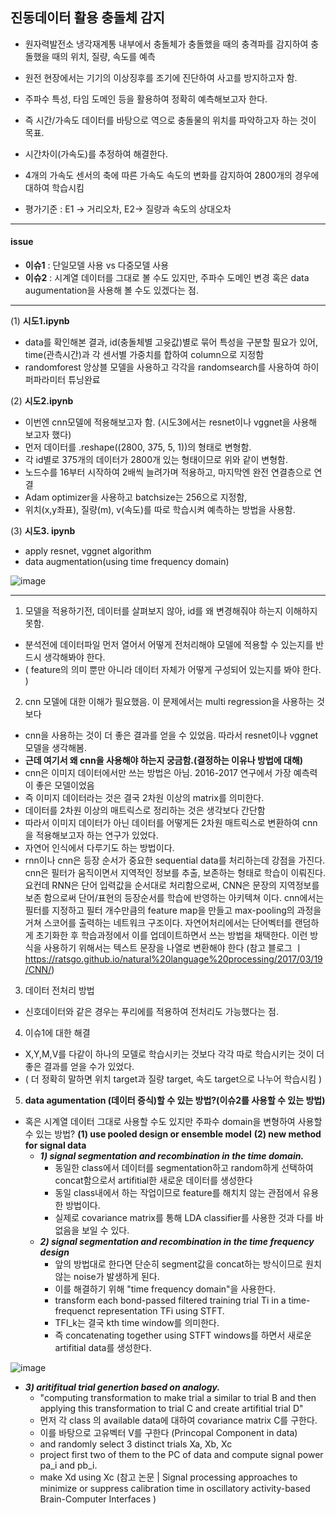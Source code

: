 ## 진동데이터 활용 충돌체 감지 

- 원자력발전소 냉각재계통 내부에서 충돌체가 충돌했을 때의 충격파를 감지하여 충돌했을 때의 위치, 질량, 속도를 예측
- 원전 현장에서는 기기의 이상징후를 조기에 진단하여 사고를 방지하고자 함. 
- 주파수 특성, 타임 도메인 등을 활용하여 정확히 예측해보고자 한다. 
- 즉 시간/가속도 데이터를 바탕으로 역으로 충돌물의 위치를 파악하고자 하는 것이 목표. 

- 시간차이(가속도)를 추정하여 해결한다. 
- 4개의 가속도 센서의 축에 따른 가속도 속도의 변화를 감지하여 2800개의 경우에 대하여 학습시킴
- 평가기준 : E1 -> 거리오차, E2-> 질량과 속도의 상대오차
-----------------------------------------------------------------
#### issue 
- **이슈1** : 단일모델 사용 vs 다중모델 사용
- **이슈2** : 시계열 데이터를 그대로 볼 수도 있지만, 주파수 도메인 변경 혹은 data augumentation을 사용해 볼 수도 있겠다는 점. 
------------------------------------------------------------------

(1) **시도1.ipynb**
- data를 확인해본 결과, id(충돌체별 고윳값)별로 묶어 특성을 구분할 필요가 있어, time(관측시간)과 각 센서별 가중치를 합하여 column으로 지정함
- randomforest 앙상블 모델을 사용하고 각각을 randomsearch를 사용하여 하이퍼파라미터 튜닝완료 

(2) **시도2.ipynb**
- 이번엔 cnn모델에 적용해보고자 함. (시도3에서는 resnet이나 vggnet을 사용해 보고자 했다) 
- 먼저 데이터를 .reshape((2800, 375, 5, 1))의 형태로 변형함. 
- 각 id별로 375개의 데이터가 2800개 있는 형태이므로 위와 같이 변형함. 
- 노드수를 16부터 시작하여 2배씩 늘려가며 적용하고, 마지막엔 완전 연결층으로 연결
- Adam optimizer을 사용하고 batchsize는 256으로 지정함,
- 위치(x,y좌표), 질량(m), v(속도)를 따로 학습시켜 예측하는 방법을 사용함. 

(3) **시도3. ipynb**
- apply resnet, vggnet algorithm 
- data augmentation(using time frequency domain)

![image](https://user-images.githubusercontent.com/49298791/86868357-81870080-c10f-11ea-9c53-654e2f24ae36.png)

-------------------------------------------------------------------
1. 모델을 적용하기전, 데이터를 살펴보지 않아, id를 왜 변경해줘야 하는지 이해하지 못함. 
- 분석전에 데이터파일 먼저 열어서 어떻게 전처리해야 모델에 적용할 수 있는지를 반드시 생각해봐야 한다. 
- ( feature의 의미 뿐만 아니라 데이터 자체가 어떻게 구성되어 있는지를 봐야 한다. ) 

2. cnn 모델에 대한 이해가 필요했음. 이 문제에서는 multi regression을 사용하는 것보다 
- cnn을 사용하는 것이 더 좋은 결과를 얻을 수 있었음. 따라서 resnet이나 vggnet 모델을 생각해봄. 
- **근데 여기서 왜 cnn을 사용해야 하는지 궁금함.(결정하는 이유나 방법에 대해)**
- cnn은 이미지 데이터에서만 쓰는 방법은 아님. 2016-2017 연구에서 가장 예측력이 좋은 모델이었음
- 즉 이미지 데이터라는 것은 결국 2차원 이상의 matrix를 의미한다. 
- 데이터를 2차원 이상의 매트릭스로 정리하는 것은 생각보다 간단함
- 따라서 이미지 데이터가 아닌 데이터를 어떻게든 2차원 매트릭스로 변환하여 cnn을 적용해보고자 하는 연구가 있었다. 
- 자연어 인식에서 다루기도 하는 방법이다. 
- rnn이나 cnn은 등장 순서가 중요한 sequential data를 처리하는데 강점을 가진다. 
cnn은 필터가 움직이면서 지역적인 정보를 추출, 보존하는 형태로 학습이 이뤄진다. 
요컨데 RNN은 단어 입력값을 순서대로 처리함으로써, CNN은 문장의 지역정보를 보존
함으로써 단어/표현의 등장순서를 학습에 반영하는 아키텍쳐 이다. 
cnn에서는 필터를 지정하고 필터 개수만큼의 feature map을 만들고 max-pooling의 과정을 거쳐
스코어를 출력하는 네트워크 구조이다. 
자연어처리에서는 단어벡터를 랜덤하게 초기화한 후 학습과정에서 이를 업데이트하면서
쓰는 방법을 채택한다. 이런 방식을 사용하기 위해서는 텍스트 문장을 나열로 변환해야 한다
(참고 블로그 ㅣ https://ratsgo.github.io/natural%20language%20processing/2017/03/19/CNN/)


3. 데이터 전처리 방법
- 신호데이터와 같은 경우는 푸리에를 적용하여 전처리도 가능했다는 점. 

4. 이슈1에 대한 해결
- X,Y,M,V를 다같이 하나의 모델로 학습시키는 것보다 각각 따로 학습시키는 것이 더 좋은 결과를 얻을 수가 있었다. 
- ( 더 정확히 말하면 위치 target과 질량 target, 속도 target으로 나누어 학습시킴 )

5. **data agumentation (데이터 증식)할 수 있는 방법?(이슈2를 사용할 수 있는 방법)**
- 혹은 시계열 데이터 그대로 사용할 수도 있지만 주파수 domain을 변형하여 사용할 수 있는 방법?
**(1) use pooled design or ensemble model** 
**(2) new method for signal data**
  - ***1) signal segmentation and recombination in the time domain.***
	- 동일한 class에서 데이터를 segmentation하고 random하게 선택하여 concat함으로서 artifitial한 새로운 데이터를 생성한다
	- 동일 class내에서 하는 작업이므로 feature를 해치치 않는 관점에서 유용한 방법이다. 
	- 실제로 covariance matrix를 통해 LDA classifier를 사용한 것과 다를 바 없음을 보일 수 있다. 
  - ***2) signal segmentation and recombination in the time frequency design***
	- 앞의 방법대로 한다면 단순히 segment값을 concat하는 방식이므로 원치 않는 noise가 발생하게 된다. 
	- 이를 해결하기 위해 "time frequency domain"을 사용한다. 
	- transform each bond-passed filtered training trial Ti in a time-frequenct representation TFi using STFT.
	- TFI_k는 결국 kth time window를 의미한다.
	- 즉 concatenating together using STFT windows를 하면서 새로운 artifitial data를 생성한다. 

![image](https://user-images.githubusercontent.com/49298791/86796057-27535480-c0a9-11ea-95c8-fdf114146765.png)


  - ***3) aritifitual trial genertion based on analogy.***
	- "computing transformation to make trial a similar to trial B and then applying this transformation to trial C and create
	  artifitial trial D"
	- 먼저 각 class 의 available data에 대하여 covariance matrix C를 구한다. 
	- 이를 바탕으로 고유벡터 V를 구한다 (Princopal Component in data)
	- and randomly select 3 distinct trials Xa, Xb, Xc
	- project first two of them to the PC of data and compute signal power pa_i and pb_i.
	- make Xd using Xc 
(참고 논문 | Signal processing approaches to minimize or suppress calibration time in oscillatory activity-based Brain-Computer Interfaces )